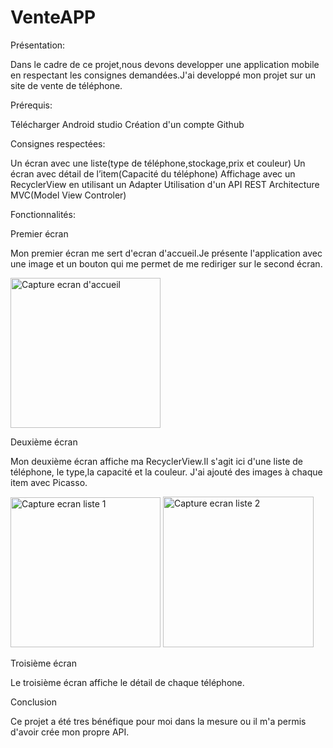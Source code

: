 # VenteAPP
Présentation:

Dans le cadre de ce projet,nous devons developper une application mobile en respectant les consignes demandées.J'ai developpé mon projet sur un site de vente de téléphone.

Prérequis:

Télécharger Android studio Création d'un compte Github

Consignes respectées:

Un écran avec une liste(type de téléphone,stockage,prix et couleur) 
Un écran avec détail de l’item(Capacité du téléphone) 
Affichage avec un RecyclerView en utilisant 
un Adapter Utilisation d'un API REST 
Architecture MVC(Model View Controler)

Fonctionnalités:

Premier écran

Mon premier écran me sert d'ecran d'accueil.Je présente l'application avec une image et un bouton qui me permet de me rediriger sur le second écran.


<img width="240" alt="Capture ecran d'accueil" src="https://user-images.githubusercontent.com/46995540/70328876-60d59000-183a-11ea-842a-c0e305e59e89.PNG">


Deuxième écran


Mon deuxième écran affiche ma RecyclerView.Il s'agit ici d'une liste de téléphone, le type,la capacité et la couleur.
J'ai ajouté des images à chaque item avec Picasso.


<img width="240" alt="Capture ecran liste 1" src="https://user-images.githubusercontent.com/46995540/70328936-82367c00-183a-11ea-8876-65c706c0c8d8.PNG">


<img width="241" alt="Capture ecran liste 2" src="https://user-images.githubusercontent.com/46995540/70328940-86fb3000-183a-11ea-8711-5fa3a20e055b.PNG">



Troisième écran

Le troisième écran affiche le détail de chaque téléphone.

Conclusion

Ce projet a été tres bénéfique pour moi dans la mesure ou il m'a permis d'avoir crée mon propre API.

